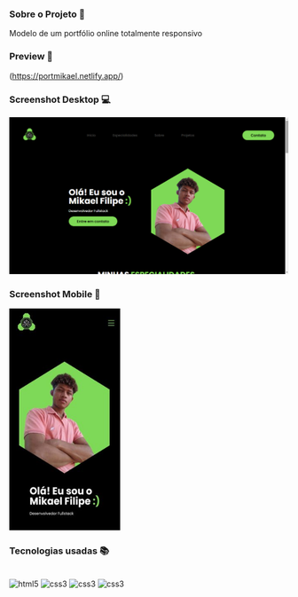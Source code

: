 ### Sobre o Projeto 🧠

Modelo de um portfólio online totalmente responsivo

### Preview 👀

(https://portmikael.netlify.app/)

### Screenshot Desktop 💻

<img src="/portfolio.png" />

### Screenshot Mobile 📱

<img src="/portfoliomobile.jpeg" width="200" height="400" />

### Tecnologias usadas 📚


<div style="display: inline_block"><br/>
    <img align="center" alt="html5" src="https://img.shields.io/badge/HTML5-E34F26?style=for-the-badge&logo=html5&logoColor=white"/>
    <img align="center" alt="css3" src="https://img.shields.io/badge/CSS3-1572B6?style=for-the-badge&logo=css3&logoColor=white"/>
    <img align="center" alt="css3" src="https://img.shields.io/badge/JavaScript-323330?style=for-the-badge&logo=javascript&logoColor=F7DF1E"/>  
    <img align="center" alt="css3" src="https://img.shields.io/badge/PHP-777BB4?style=for-the-badge&logo=php&logoColor=white"/>
</div><br/>
